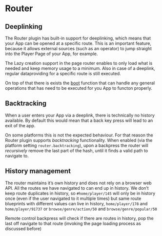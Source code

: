 # Router

## Deeplinking

The Router plugin has built-in support for deeplinking, which means that your App can be opened at a specific route. This is an important feature, because it allows external sources (such as an operator) to jump straight into the Player Page of your App, for example.

The Lazy creation support in the page router enables to only load what is needed and keep memory usage to a minimum. Also in case of a deeplink, regular dataproviding for a specific route is still executed.

On top of that there is exists the [boot](configuration?id=boot) function that can
handle any general operations that has need to be executed for you App to functon properly.

## Backtracking

When a user enters your App via a deeplink, there is technically no history available. By default this would mean that a back key press will lead to an exit of the app.

On some platforms this is not the expected behaviour. For that reason the Router plugin supports _backtracking_ functionality. When enabled (via the platform setting `router.backtracking`), upon a backpress the router will _recursively_ remove the last part of the hash, until it finds a valid path to navigate to.

## History management

The router maintains it’s own history and does not rely on a browser web API. All the routes we have navigated to can end up in history. We don’t keep route duplicates in history, so `#home/player/145` will only be in history once (even if the user navigated to it multiple times) but same route blueprints with different values can live in history, `home/player/178` and `home/player/91737` or `browse/genre/action/50` and `browse/genre/popular/50`

Remote control backpress will check if there are routes in history, pop the last off navigate to that route (invoking the page loading process as discussed before)
